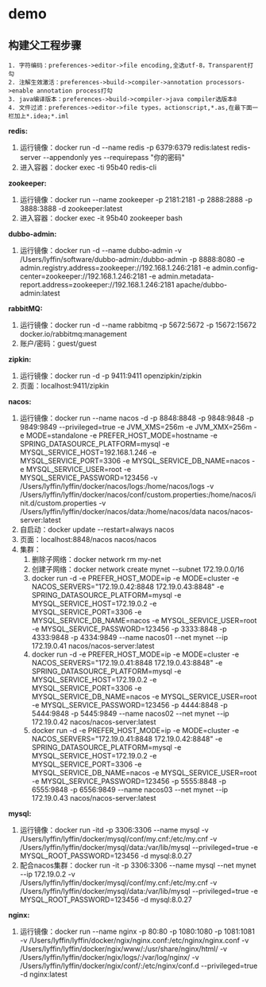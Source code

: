 # demo
## 构建父工程步骤
    1. 字符编码：preferences->editor->file encoding,全选utf-8，Transparent打勾
    2. 注解生效激活：preferences->build->compiler->annotation processors->enable annotation process打勾
    3. java编译版本：preferences->build->compiler->java compiler选版本8
    4. 文件过滤：preferences->editor->file types，actionscript,*.as,在最下面一栏加上*.idea;*.iml

**redis:** 
   1. 运行镜像：docker run -d --name redis -p 6379:6379 redis:latest redis-server --appendonly yes --requirepass "你的密码"
   2. 进入容器：docker exec -ti 95b40 redis-cli 
   
**zookeeper:** 
   1. 运行镜像：docker run --name zookeeper -p 2181:2181 -p 2888:2888 -p 3888:3888 -d zookeeper:latest
   2. 进入容器：docker exec -it 95b40 zookeeper bash 
   
**dubbo-admin:** 
   1. 运行镜像：docker run -d --name dubbo-admin -v /Users/lyffin/software/dubbo-admin:/dubbo-admin -p 8888:8080 -e admin.registry.address=zookeeper://192.168.1.246:2181 -e admin.config-center=zookeeper://192.168.1.246:2181 -e admin.metadata-report.address=zookeeper://192.168.1.246:2181 apache/dubbo-admin:latest

**rabbitMQ:** 
   1. 运行镜像：docker run -d --name rabbitmq -p 5672:5672 -p 15672:15672 docker.io/rabbitmq:management
   2. 账户/密码：guest/guest 

**zipkin:** 
   1. 运行镜像：docker run -d -p 9411:9411 openzipkin/zipkin 
   2. 页面：localhost:9411/zipkin

**nacos:** 
   1. 运行镜像：docker run --name nacos -d -p 8848:8848 -p 9848:9848 -p 9849:9849 --privileged=true -e JVM_XMS=256m -e JVM_XMX=256m -e MODE=standalone -e PREFER_HOST_MODE=hostname -e SPRING_DATASOURCE_PLATFORM=mysql -e MYSQL_SERVICE_HOST=192.168.1.246 -e MYSQL_SERVICE_PORT=3306 -e MYSQL_SERVICE_DB_NAME=nacos -e MYSQL_SERVICE_USER=root -e MYSQL_SERVICE_PASSWORD=123456 -v /Users/lyffin/lyffin/docker/nacos/logs:/home/nacos/logs -v /Users/lyffin/lyffin/docker/nacos/conf/custom.properties:/home/nacos/init.d/custom.properties -v /Users/lyffin/lyffin/docker/nacos/data:/home/nacos/data nacos/nacos-server:latest 
   2. 自启动：docker update --restart=always nacos 
   3. 页面：localhost:8848/nacos    nacos/nacos 
   4. 集群： 
         1. 删除子网络：docker network rm my-net 
         2. 创建子网络：docker network create mynet --subnet 172.19.0.0/16 
         3. docker run -d -e PREFER_HOST_MODE=ip -e MODE=cluster -e NACOS_SERVERS="172.19.0.42:8848 172.19.0.43:8848" -e SPRING_DATASOURCE_PLATFORM=mysql -e MYSQL_SERVICE_HOST=172.19.0.2 -e MYSQL_SERVICE_PORT=3306 -e MYSQL_SERVICE_DB_NAME=nacos -e MYSQL_SERVICE_USER=root -e MYSQL_SERVICE_PASSWORD=123456 -p 3333:8848 -p 4333:9848 -p 4334:9849 --name nacos01 --net mynet --ip 172.19.0.41 nacos/nacos-server:latest 
         4. docker run -d -e PREFER_HOST_MODE=ip -e MODE=cluster -e NACOS_SERVERS="172.19.0.41:8848 172.19.0.43:8848" -e SPRING_DATASOURCE_PLATFORM=mysql -e MYSQL_SERVICE_HOST=172.19.0.2 -e MYSQL_SERVICE_PORT=3306 -e MYSQL_SERVICE_DB_NAME=nacos -e MYSQL_SERVICE_USER=root -e MYSQL_SERVICE_PASSWORD=123456 -p 4444:8848 -p 5444:9848 -p 5445:9849 --name nacos02 --net mynet --ip 172.19.0.42 nacos/nacos-server:latest 
         5. docker run -d -e PREFER_HOST_MODE=ip -e MODE=cluster -e NACOS_SERVERS="172.19.0.41:8848 172.19.0.42:8848" -e SPRING_DATASOURCE_PLATFORM=mysql -e MYSQL_SERVICE_HOST=172.19.0.2 -e MYSQL_SERVICE_PORT=3306 -e MYSQL_SERVICE_DB_NAME=nacos -e MYSQL_SERVICE_USER=root -e MYSQL_SERVICE_PASSWORD=123456 -p 5555:8848 -p 6555:9848 -p 6556:9849 --name nacos03 --net mynet --ip 172.19.0.43 nacos/nacos-server:latest 
   
**mysql:** 
   1. 运行镜像：docker run -itd -p 3306:3306 --name mysql -v /Users/lyffin/lyffin/docker/mysql/conf/my.cnf:/etc/my.cnf -v /Users/lyffin/lyffin/docker/mysql/data:/var/lib/mysql --privileged=true -e MYSQL_ROOT_PASSWORD=123456 -d mysql:8.0.27 
   2. 配合nacos集群：docker run -it -p 3306:3306 --name mysql --net mynet --ip 172.19.0.2 -v /Users/lyffin/lyffin/docker/mysql/conf/my.cnf:/etc/my.cnf -v /Users/lyffin/lyffin/docker/mysql/data:/var/lib/mysql --privileged=true -e MYSQL_ROOT_PASSWORD=123456 -d mysql:8.0.27 

**nginx:** 
   1. 运行镜像：docker run --name nginx -p 80:80 -p 1080:1080 -p 1081:1081 -v /Users/lyffin/lyffin/docker/ngix/nginx.conf:/etc/nginx/nginx.conf -v /Users/lyffin/lyffin/docker/ngix/www/:/usr/share/nginx/html/ -v /Users/lyffin/lyffin/docker/ngix/logs/:/var/log/nginx/ -v /Users/lyffin/lyffin/docker/ngix/conf/:/etc/nginx/conf.d --privileged=true -d nginx:latest